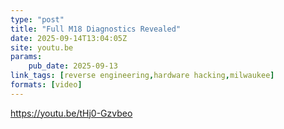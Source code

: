 ```yaml
---
type: "post"
title: "Full M18 Diagnostics Revealed"
date: 2025-09-14T13:04:05Z
site: youtu.be
params:
    pub_date: 2025-09-13
link_tags: [reverse engineering,hardware hacking,milwaukee]
formats: [video]
---
```

https://youtu.be/tHj0-Gzvbeo
